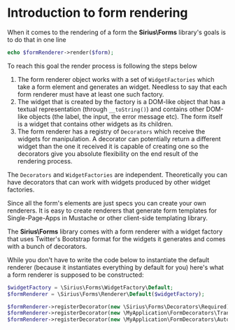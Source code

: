 # Introduction to form rendering

When it comes to the rendering of a form the **Sirius\Forms** library's goals is to do that in one line

```php
echo $formRenderer->render($form);
```

To reach this goal the render process is following the steps below

1. The form renderer object works with a set of `WidgetFactories` which take a form element and generates an widget. Needless to say that each form renderer must have at least one such factory.
2. The widget that is created by the factory is a DOM-like object that has a textual representation (through `__toString()`) and contains other DOM-like objects (the label, the input, the error message etc). The form itself is a widget that contains other widgets as its children.
3. The form renderer has a registry of `Decorators` which receive the widgets for manipulation. A decorator can potentially return a different widget than the one it received it is capable of creating one so the decorators give you absolute flexibility on the end result of the rendering process.

The `Decorators` and `WidgetFactories` are independent. Theoretically you can have decorators that can work with widgets produced by other widget factories.

Since all the form's elements are just specs you can create your own renderers. It is easy to create renderers that generate form templates for Single-Page-Apps in Mustache or other client-side templating library.

The **Sirius\Forms** library comes with a form renderer with a widget factory that uses Twitter's Bootstrap format for the widgets it generates and comes with a bunch of decorators.

While you don't have to write the code below to instantiate the default renderer (because it instantiates everything by default for you) here's what a form renderer is supposed to be constructed:

```php
$widgetFactory = \Sirius\Forms\WidgetFactory\Default;
$formRenderer = \Sirius\Forms\Renderer\Default($widgetFactory);

$formRenderer->registerDecorator(new \Sirius\Forms\Decorators\Required);
$formRenderer->registerDecorator(new \MyApplication\FormDecorators\Translate($translator));
$formRenderer->registerDecorator(new \MyApplication\FormDecorators\Autocomplete);
```